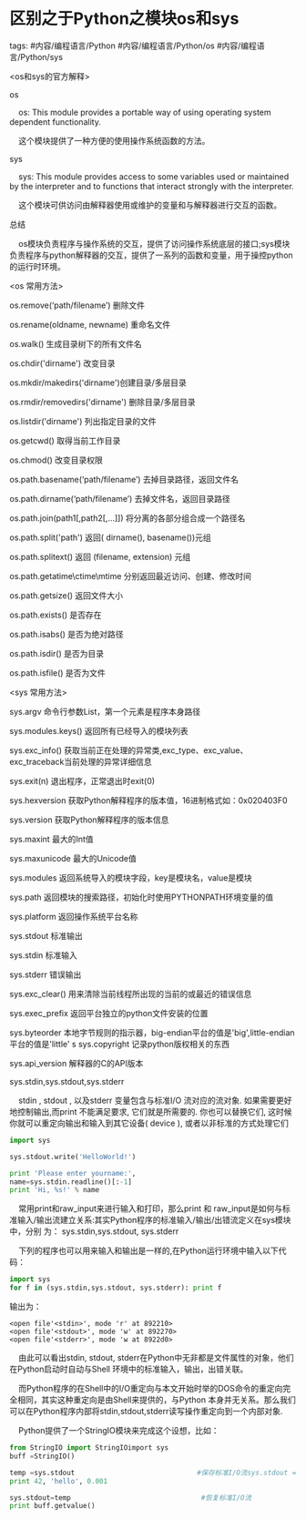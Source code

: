 # 区别之于Python之模块os和sys

tags: #内容/编程语言/Python #内容/编程语言/Python/os #内容/编程语言/Python/sys

<os和sys的官方解释>

os

    os: This module provides a portable way of using operating system dependent functionality.

    这个模块提供了一种方便的使用操作系统函数的方法。

sys

    sys: This module provides access to some variables used or maintained by the interpreter and to functions that interact strongly with the interpreter.

    这个模块可供访问由解释器使用或维护的变量和与解释器进行交互的函数。

总结

    os模块负责程序与操作系统的交互，提供了访问操作系统底层的接口;sys模块负责程序与python解释器的交互，提供了一系列的函数和变量，用于操控python的运行时环境。

<os 常用方法>

os.remove(‘path/filename’) 删除文件

os.rename(oldname, newname) 重命名文件

os.walk() 生成目录树下的所有文件名

os.chdir('dirname') 改变目录

os.mkdir/makedirs('dirname')创建目录/多层目录

os.rmdir/removedirs('dirname') 删除目录/多层目录

os.listdir('dirname') 列出指定目录的文件

os.getcwd() 取得当前工作目录

os.chmod() 改变目录权限

os.path.basename(‘path/filename’) 去掉目录路径，返回文件名

os.path.dirname(‘path/filename’) 去掉文件名，返回目录路径

os.path.join(path1[,path2[,...]]) 将分离的各部分组合成一个路径名

os.path.split('path') 返回( dirname(), basename())元组

os.path.splitext() 返回 (filename, extension) 元组

os.path.getatime\ctime\mtime 分别返回最近访问、创建、修改时间

os.path.getsize() 返回文件大小

os.path.exists() 是否存在

os.path.isabs() 是否为绝对路径

os.path.isdir() 是否为目录

os.path.isfile() 是否为文件

<sys 常用方法>

sys.argv 命令行参数List，第一个元素是程序本身路径

sys.modules.keys() 返回所有已经导入的模块列表

sys.exc_info() 获取当前正在处理的异常类,exc_type、exc_value、exc_traceback当前处理的异常详细信息

sys.exit(n) 退出程序，正常退出时exit(0)

sys.hexversion 获取Python解释程序的版本值，16进制格式如：0x020403F0

sys.version 获取Python解释程序的版本信息

sys.maxint 最大的Int值

sys.maxunicode 最大的Unicode值

sys.modules 返回系统导入的模块字段，key是模块名，value是模块

sys.path 返回模块的搜索路径，初始化时使用PYTHONPATH环境变量的值

sys.platform 返回操作系统平台名称

sys.stdout 标准输出

sys.stdin 标准输入

sys.stderr 错误输出

sys.exc_clear() 用来清除当前线程所出现的当前的或最近的错误信息

sys.exec_prefix 返回平台独立的python文件安装的位置

sys.byteorder 本地字节规则的指示器，big-endian平台的值是'big',little-endian平台的值是'little'
s
sys.copyright 记录python版权相关的东西

sys.api_version 解释器的C的API版本

sys.stdin,sys.stdout,sys.stderr

    stdin , stdout , 以及stderr 变量包含与标准I/O 流对应的流对象. 如果需要更好地控制输出,而print 不能满足要求, 它们就是所需要的. 你也可以替换它们, 这时候你就可以重定向输出和输入到其它设备( device ), 或者以非标准的方式处理它们

```python
import sys

sys.stdout.write('HelloWorld!')

print 'Please enter yourname:',  
name=sys.stdin.readline()[:-1]  
print 'Hi, %s!' % name
```

    常用print和raw_input来进行输入和打印，那么print 和 raw_input是如何与标准输入/输出流建立关系:其实Python程序的标准输入/输出/出错流定义在sys模块中，分别 为： sys.stdin,sys.stdout, sys.stderr

    下列的程序也可以用来输入和输出是一样的,在Python运行环境中输入以下代码：

```python
import sys  
for f in (sys.stdin,sys.stdout, sys.stderr): print f
```

输出为：
```
<open file'<stdin>', mode 'r' at 892210>  
<open file'<stdout>', mode 'w' at 892270>  
<open file'<stderr>', mode 'w at 8922d0>
```
    由此可以看出stdin, stdout, stderr在Python中无非都是文件属性的对象，他们在Python启动时自动与Shell 环境中的标准输入，输出，出错关联。

    而Python程序的在Shell中的I/O重定向与本文开始时举的DOS命令的重定向完全相同，其实这种重定向是由Shell来提供的，与Python 本身并无关系。那么我们可以在Python程序内部将stdin,stdout,stderr读写操作重定向到一个内部对象.

    Python提供了一个StringIO模块来完成这个设想，比如：

``` python
from StringIO import StringIOimport sys  
buff =StringIO()

temp =sys.stdout                              #保存标准I/O流sys.stdout =buff                                #将标准I/O流重定向到buff对象  
print 42, 'hello', 0.001

sys.stdout=temp                                #恢复标准I/O流  
print buff.getvalue()
```

